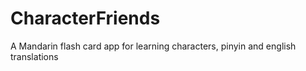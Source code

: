 # CharacterFriends
A Mandarin flash card app for learning characters, pinyin and english translations
